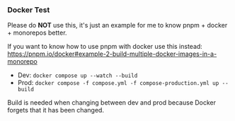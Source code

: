 ### Docker Test

Please do **NOT** use this, it's just an example for me to know pnpm + docker + monorepos better.

If you want to know how to use pnpm with docker use this instead: https://pnpm.io/docker#example-2-build-multiple-docker-images-in-a-monorepo


- Dev: `docker compose up --watch --build`
- Prod: `docker compose -f compose.yml -f compose-production.yml up --build`

Build is needed when changing between dev and prod because Docker forgets that it has been changed.